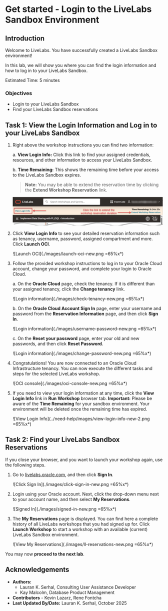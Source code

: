 # Get started - Login to the LiveLabs Sandbox Environment

## Introduction

Welcome to LiveLabs.
You have successfully created a LiveLabs Sandbox environment!

In this lab, we will show you where you can find the login information and how to log in to your LiveLabs Sandbox.

Estimated Time: 5 minutes

### Objectives

- Login to your LiveLabs Sandbox
- Find your LiveLabs Sandbox reservations

## Task 1: View the Login Information and Log in to your LiveLabs Sandbox

1. Right above the workshop instructions you can find two information:

    a. **View Login Info:** Click this link to find your assigned credentials, resources, and other information to access your LiveLabs Sandbox.

    b. **Time Remaining:** This shows the remaining time before your access to the LiveLabs Sandbox expires. 

    >**Note:** You may be able to extend the reservation time by clicking the **Extend Workshop Reservation** link.

      ![View Login Info](../need-help/images/view-login-info-new.png " ")

2. Click **View Login Info** to see your detailed reservation information such as tenancy, username, password, assigned compartment and more. Click **Launch OCI**.

    ![Launch OCI](./images/launch-oci-new.png =65%x*)

3. Follow the provided workshop instructions to log in to your Oracle Cloud account, change your password, and complete your login to Oracle Cloud.

    a. On the **Oracle Cloud** page, check the tenancy. If it is different than your assigned tenancy, click the **Change tenancy** link.

    ![Login information](./images/check-tenancy-new.png =65%x*)

    b. On the **Oracle Cloud Account Sign In** page, enter your username and password from the **Reservation Information** page, and then click **Sign In**.

    ![Login information](./images/username-password-new.png =65%x*)

    c. On the **Reset your password** page, enter your old and new passwords, and then click **Reset Password**.

    ![Login information](./images/change-password-new.png =65%x*)

4. Congratulations! You are now connected to an Oracle Cloud Infrastructure tenancy. You can now execute the different tasks and steps for the selected LiveLabs workshop.

    ![OCI console](./images/oci-console-new.png =65%x*)

5. If you need to view your login information at any time, click the **View Login Info** link in **Run Workshop** browser tab. **Important:** Please be aware of the **Time Remaining** for your sandbox environment. Your environment will be deleted once the remaining time has expired.

    ![View Login Info](../need-help/images/view-login-info-new-2.png =65%x*)

## Task 2: Find your LiveLabs Sandbox Reservations

If you close your browser, and you want to launch your workshop again, use the following steps.

1. Go to [livelabs.oracle.com](https://livelabs.oracle.com), and then click **Sign In**.

    ![Click Sign In](./images/click-sign-in-new.png =65%x*)

2. Login using your Oracle account. Next, click the drop-down menu next to your account name, and then select **My Reservations**.

    ![Signed In](./images/signed-in-new.png =65%x*)

3. The **My Reservations** page is displayed. You can find here a complete history of all LiveLabs workshops that you had signed up for. Click **Launch Workshop** to start a workshop with an available (current) LiveLabs Sandbox environment.

    ![View My Reservations](./images/ll-reservations-new.png =65%x*)

You may now **proceed to the next lab**.

## Acknowledgements

* **Authors:**
    * Lauran K. Serhal, Consulting User Assistance Developer
    * Kay Malcolm, Database Product Management
* **Contributors** - Kevin Lazarz, Rene Fontcha
* **Last Updated By/Date:** Lauran K. Serhal, October 2025